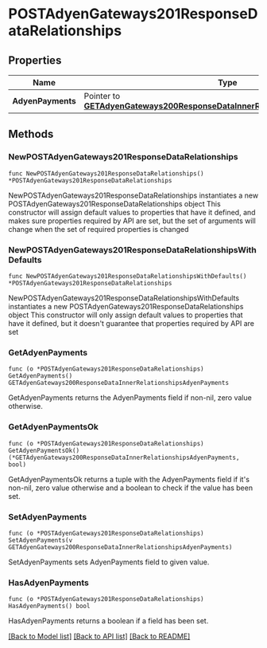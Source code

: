 # POSTAdyenGateways201ResponseDataRelationships

## Properties

Name | Type | Description | Notes
------------ | ------------- | ------------- | -------------
**AdyenPayments** | Pointer to [**GETAdyenGateways200ResponseDataInnerRelationshipsAdyenPayments**](GETAdyenGateways200ResponseDataInnerRelationshipsAdyenPayments.md) |  | [optional] 

## Methods

### NewPOSTAdyenGateways201ResponseDataRelationships

`func NewPOSTAdyenGateways201ResponseDataRelationships() *POSTAdyenGateways201ResponseDataRelationships`

NewPOSTAdyenGateways201ResponseDataRelationships instantiates a new POSTAdyenGateways201ResponseDataRelationships object
This constructor will assign default values to properties that have it defined,
and makes sure properties required by API are set, but the set of arguments
will change when the set of required properties is changed

### NewPOSTAdyenGateways201ResponseDataRelationshipsWithDefaults

`func NewPOSTAdyenGateways201ResponseDataRelationshipsWithDefaults() *POSTAdyenGateways201ResponseDataRelationships`

NewPOSTAdyenGateways201ResponseDataRelationshipsWithDefaults instantiates a new POSTAdyenGateways201ResponseDataRelationships object
This constructor will only assign default values to properties that have it defined,
but it doesn't guarantee that properties required by API are set

### GetAdyenPayments

`func (o *POSTAdyenGateways201ResponseDataRelationships) GetAdyenPayments() GETAdyenGateways200ResponseDataInnerRelationshipsAdyenPayments`

GetAdyenPayments returns the AdyenPayments field if non-nil, zero value otherwise.

### GetAdyenPaymentsOk

`func (o *POSTAdyenGateways201ResponseDataRelationships) GetAdyenPaymentsOk() (*GETAdyenGateways200ResponseDataInnerRelationshipsAdyenPayments, bool)`

GetAdyenPaymentsOk returns a tuple with the AdyenPayments field if it's non-nil, zero value otherwise
and a boolean to check if the value has been set.

### SetAdyenPayments

`func (o *POSTAdyenGateways201ResponseDataRelationships) SetAdyenPayments(v GETAdyenGateways200ResponseDataInnerRelationshipsAdyenPayments)`

SetAdyenPayments sets AdyenPayments field to given value.

### HasAdyenPayments

`func (o *POSTAdyenGateways201ResponseDataRelationships) HasAdyenPayments() bool`

HasAdyenPayments returns a boolean if a field has been set.


[[Back to Model list]](../README.md#documentation-for-models) [[Back to API list]](../README.md#documentation-for-api-endpoints) [[Back to README]](../README.md)


